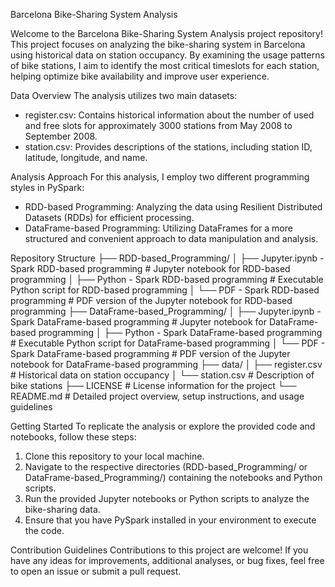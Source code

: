 Barcelona Bike-Sharing System Analysis

Welcome to the Barcelona Bike-Sharing System Analysis project repository! 
This project focuses on analyzing the bike-sharing system in Barcelona using historical data on station occupancy. 
By examining the usage patterns of bike stations, I aim to identify the most critical timeslots for each station, 
helping optimize bike availability and improve user experience.

Data Overview
The analysis utilizes two main datasets:
- register.csv: Contains historical information about the number of used and free slots for approximately 3000 stations from May 2008 to September 2008.
- station.csv: Provides descriptions of the stations, including station ID, latitude, longitude, and name.

Analysis Approach
For this analysis, I employ two different programming styles in PySpark:
- RDD-based Programming: Analyzing the data using Resilient Distributed Datasets (RDDs) for efficient processing.
- DataFrame-based Programming: Utilizing DataFrames for a more structured and convenient approach to data manipulation and analysis.

Repository Structure
├── RDD-based_Programming/
│   ├── Jupyter.ipynb - Spark RDD-based programming          # Jupyter notebook for RDD-based programming
│   ├── Python - Spark RDD-based programming                 # Executable Python script for RDD-based programming
│   └── PDF - Spark RDD-based programming                    # PDF version of the Jupyter notebook for RDD-based programming
├── DataFrame-based_Programming/
│   ├── Jupyter.ipynb - Spark DataFrame-based programming           # Jupyter notebook for DataFrame-based programming
│   ├── Python - Spark DataFrame-based programming                  # Executable Python script for DataFrame-based programming
│   └── PDF - Spark DataFrame-based programming                     # PDF version of the Jupyter notebook for DataFrame-based programming
├── data/
│   ├── register.csv           # Historical data on station occupancy
│   └── station.csv            # Description of bike stations
├── LICENSE                    # License information for the project
└── README.md                  # Detailed project overview, setup instructions, and usage guidelines

Getting Started
To replicate the analysis or explore the provided code and notebooks, follow these steps:
1. Clone this repository to your local machine.
2. Navigate to the respective directories (RDD-based_Programming/ or DataFrame-based_Programming/) containing the notebooks and Python scripts.
3. Run the provided Jupyter notebooks or Python scripts to analyze the bike-sharing data.
4. Ensure that you have PySpark installed in your environment to execute the code.

Contribution Guidelines
Contributions to this project are welcome! If you have any ideas for improvements, additional analyses, or bug fixes, feel free to open an issue or submit a pull request.
